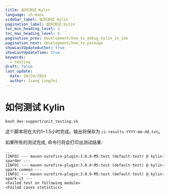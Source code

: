 ```yaml
---
title: 如何测试 Kylin
language: zh-Hans
sidebar_label: 如何测试 Kylin
pagination_label: 如何测试 Kylin
toc_min_heading_level: 2
toc_max_heading_level: 6
pagination_prev: development/how_to_debug_kylin_in_ide
pagination_next: development/how_to_package
showLastUpdateAuthor: true
showLastUpdateTime: true
keywords:
  - testing
draft: false
last_update:
  date: 10/24/2024
  author: Jiang Longfei
---
```


# 如何测试 Kylin

```shell
bash dev-support/unit_testing.sh
```

这个脚本将在大约1~1.5小时完成。输出将保存为 `ci-results-YYYY-mm-dd.txt`。

如果所有的测试完成, 命令行将会打印出测试结果:

```text
...
[INFO] --- maven-surefire-plugin:3.0.0-M5:test (default-test) @ kylin-sparder ---
[INFO] --- maven-surefire-plugin:3.0.0-M5:test (default-test) @ kylin-spark-common ---
[INFO] --- maven-surefire-plugin:3.0.0-M5:test (default-test) @ kylin-spark-it ---
<Failed test on following module>
<Failed cases statistics>
```
